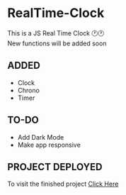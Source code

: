 # RealTime-Clock

This is a JS Real Time Clock 🕐🕐<br/>
New functions will be added soon

## ADDED

- Clock
- Chrono
- Timer

## TO-DO

- Add Dark Mode
- Make app responsive

## PROJECT DEPLOYED

To visit the finished project <a href="https://real-time-clock.vercel.app/static/clock.html">Click Here</a>
